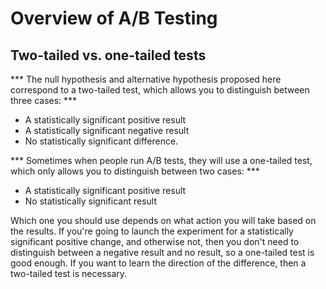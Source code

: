 # Overview of A/B Testing

## Two-tailed vs. one-tailed tests

*** The null hypothesis and alternative hypothesis proposed here correspond to a two-tailed test, which allows you to distinguish between three cases: ***

* A statistically significant positive result
* A statistically significant negative result
* No statistically significant difference.

*** Sometimes when people run A/B tests, they will use a one-tailed test, which only allows you to distinguish between two cases: ***

* A statistically significant positive result
* No statistically significant result

Which one you should use depends on what action you will take based on the results. If you're going to launch the experiment for a statistically significant positive change, and otherwise not, then you don't need to distinguish between a negative result and no result, so a one-tailed test is good enough. If you want to learn the direction of the difference, then a two-tailed test is necessary.
